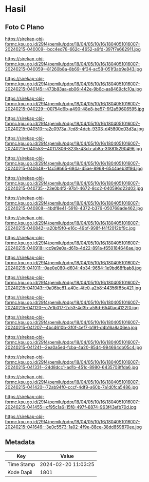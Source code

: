 # Hasil

## Foto C Plano

https://sirekap-obj-formc.kpu.go.id/29f4/pemilu/pdpr/18/04/05/10/16/1804051016007-20240215-040009--bcc4ed78-662c-4652-a6fd-397f7e662911.jpg

https://sirekap-obj-formc.kpu.go.id/29f4/pemilu/pdpr/18/04/05/10/16/1804051016007-20240215-040059--81260b8a-8b69-4f34-ac58-051f3ab9e843.jpg

https://sirekap-obj-formc.kpu.go.id/29f4/pemilu/pdpr/18/04/05/10/16/1804051016007-20240215-040145--473b83aa-eb06-442e-9b6c-aa8469cfc10a.jpg

https://sirekap-obj-formc.kpu.go.id/29f4/pemilu/pdpr/18/04/05/10/16/1804051016007-20240215-040229--00754d6b-a490-48e8-be57-9f2a59606595.jpg

https://sirekap-obj-formc.kpu.go.id/29f4/pemilu/pdpr/18/04/05/10/16/1804051016007-20240215-040510--a2c0973a-7ed8-4dcb-9303-d45800e03d3a.jpg

https://sirekap-obj-formc.kpu.go.id/29f4/pemilu/pdpr/18/04/05/10/16/1804051016007-20240215-040553--40117806-8235-43cb-ab8a-3f8815290496.jpg

https://sirekap-obj-formc.kpu.go.id/29f4/pemilu/pdpr/18/04/05/10/16/1804051016007-20240215-040648--14c59b65-694a-45ae-8968-6544aeb3ff9d.jpg

https://sirekap-obj-formc.kpu.go.id/29f4/pemilu/pdpr/18/04/05/10/16/1804051016007-20240215-040735--23e0b4f2-97b1-4672-8cc2-040596d22d03.jpg

https://sirekap-obj-formc.kpu.go.id/29f4/pemilu/pdpr/18/04/05/10/16/1804051016007-20240215-040808--4bdf8e41-5918-4372-b376-050768ade462.jpg

https://sirekap-obj-formc.kpu.go.id/29f4/pemilu/pdpr/18/04/05/10/16/1804051016007-20240215-040842--a20bf9f0-e16c-49bf-998f-f41f2012bf9c.jpg

https://sirekap-obj-formc.kpu.go.id/29f4/pemilu/pdpr/18/04/05/10/16/1804051016007-20240215-040918--cc9e9e0a-d61b-4d22-891a-f650184646ae.jpg

https://sirekap-obj-formc.kpu.go.id/29f4/pemilu/pdpr/18/04/05/10/16/1804051016007-20240215-041011--0ae0e080-d604-4b34-9654-1e9bd68fbab8.jpg

https://sirekap-obj-formc.kpu.go.id/29f4/pemilu/pdpr/18/04/05/10/16/1804051016007-20240215-041043--9a06bc81-a40e-4fe0-a2b8-44356f85e421.jpg

https://sirekap-obj-formc.kpu.go.id/29f4/pemilu/pdpr/18/04/05/10/16/1804051016007-20240215-041120--c7e1b017-2c53-4d3b-a58d-6540ac4122f0.jpg

https://sirekap-obj-formc.kpu.go.id/29f4/pemilu/pdpr/18/04/05/10/16/1804051016007-20240215-041207--4bc4610b-3f0f-4ef7-b191-d4b16a8a06ea.jpg

https://sirekap-obj-formc.kpu.go.id/29f4/pemilu/pdpr/18/04/05/10/16/1804051016007-20240215-041241--2ea0a5ed-fcba-4a20-85d4-994664cb05c4.jpg

https://sirekap-obj-formc.kpu.go.id/29f4/pemilu/pdpr/18/04/05/10/16/1804051016007-20240215-041331--24d8dcc1-ad1b-451c-8980-6435708ffda6.jpg

https://sirekap-obj-formc.kpu.go.id/29f4/pemilu/pdpr/18/04/05/10/16/1804051016007-20240215-041420--72ab94f0-cccf-4df9-a60b-7a1d0fca5486.jpg

https://sirekap-obj-formc.kpu.go.id/29f4/pemilu/pdpr/18/04/05/10/16/1804051016007-20240215-041455--cf95c1a6-15f8-497f-8874-963f43efb70d.jpg

https://sirekap-obj-formc.kpu.go.id/29f4/pemilu/pdpr/18/04/05/10/16/1804051016007-20240215-041646--3e0c5573-1a02-4f9e-88ce-38dd859870ee.jpg


## Metadata

| Key        | Value               |
| ---------- | ------------------- |
| Time Stamp | 2024-02-20 11:03:25 |
| Kode Dapil | 1801                |



